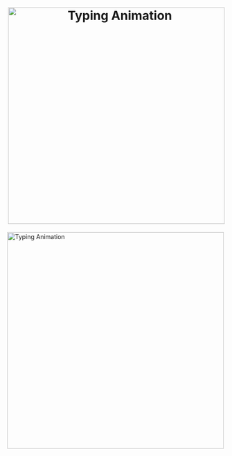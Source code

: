 
<h1 align="center">
  <img src="https://github.com/saadeghi/saadeghi/blob/master/dino.gif?raw=true" alt="Typing Animation" width="500" />
</h1>



  <img src="https://camo.githubusercontent.com/cd895c648f5297efde6f9cc88071ec4992f1b509a600aebe8c78f4673d323ed8/68747470733a2f2f70726f66696c652d636f756e7465722e676c697463682e6d652f73616761722d76697261646979612f636f756e742e737667" alt="Typing Animation" width="500" />
</h1>


